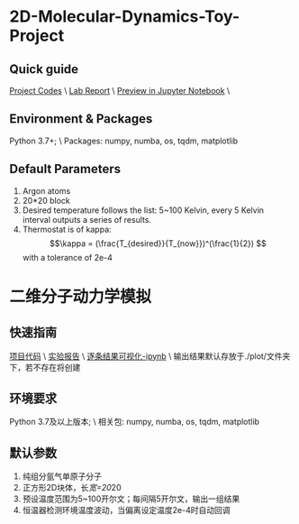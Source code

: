 # 2D-Molecular-Dynamics-Toy-Project

## Quick guide
[Project Codes](https://github.com/StarLiu714/2D-Molecular-Dynamics-Toy-Project/tree/20230408/Proj) \\
[Lab Report](https://github.com/StarLiu714/2D-Molecular-Dynamics-Toy-Project/blob/20230408/Lab-Report/Lab%20report.md) \\
[Preview in Jupyter Notebook](https://github.com/StarLiu714/2D-Molecular-Dynamics-Toy-Project/blob/20230408/Notebook_MD_2d_Argon_Proj.ipynb) \\


## Environment & Packages
Python 3.7+; \\
Packages:  numpy, numba, os, tqdm, matplotlib

## Default Parameters
1. Argon atoms
2. 20*20 block
3. Desired temperature follows the list: 5~100 Kelvin, every 5 Kelvin interval outputs a series of results.
4. Thermostat is of kappa: $$\kappa = (\frac{T_{desired}}{T_{now}})^(\frac{1}{2}) $$ with a tolerance of 2e-4



# 二维分子动力学模拟

## 快速指南
[项目代码](https://github.com/StarLiu714/2D-Molecular-Dynamics-Toy-Project/tree/20230408/Proj) \\
[实验报告](https://github.com/StarLiu714/2D-Molecular-Dynamics-Toy-Project/blob/20230408/Lab-Report/Lab%20report.md) \\
[逐条结果可视化-ipynb](https://github.com/StarLiu714/2D-Molecular-Dynamics-Toy-Project/blob/20230408/Notebook_MD_2d_Argon_Proj.ipynb) \\
输出结果默认存放于./plot/文件夹下，若不存在将创建

## 环境要求
Python 3.7及以上版本; \\
相关包:  numpy, numba, os, tqdm, matplotlib

## 默认参数
1. 纯组分氩气单原子分子
2. 正方形2D块体，长*宽=20*20
3. 预设温度范围为5~100开尔文；每间隔5开尔文，输出一组结果
4. 恒温器检测环境温度波动，当偏离设定温度2e-4时自动回调
